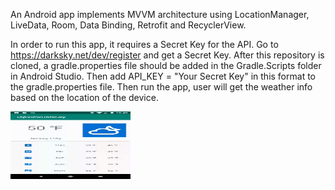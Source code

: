 An Android app implements MVVM architecture using LocationManager, LiveData, Room, Data Binding, Retrofit and RecyclerView. 

In order to run this app, it requires a Secret Key for the API. Go to https://darksky.net/dev/register and get a Secret Key. After this repository is cloned, a gradle.properties file should be added in the Gradle.Scripts folder in Android Studio. Then add API_KEY = "Your Secret Key" in this format to the gradle.properties file. Then run the app, user will get the weather info based on the location of the device.

<img src="https://github.com/slinny/TopViewDarkSky/blob/master/device-2020-04-02-224830.gif" height="108" width="192">
